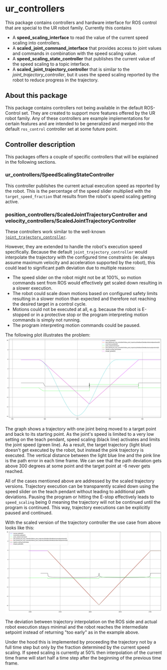 # ur_controllers

This package contains controllers and hardware interface for ROS control that are special to the UR
robot family. Currently this contains

  * A **speed_scaling_interface** to read the value of the current speed scaling into controllers.
  * A **scaled_joint_command_interface** that provides access to joint values and commands in 
  combination with the speed scaling value.
  * A **speed_scaling_state_controller** that publishes the current value of the speed scaling
  to a topic interface.
  * A **scaled_joint_trajectory_controller** that is similar to the *joint_trajectory_controller*,
  but it uses the speed scaling reported by the robot to reduce progress in the trajectory.

## About this package
This package contains controllers not being available in the default ROS-Control set. They are
created to support more features offered by the UR robot family. Any of these controllers are
example implementations for certain features and are intended to be generalized and merged
into the default `ros_control` controller set at some future point.

## Controller description
This packages offers a couple of specific controllers that will be explained in the following
sections.
### ur_controllers/SpeedScalingStateController
This controller publishes the current actual execution speed as reported by the robot.
This is the percentage of the speed slider multiplied with the `target_speed_fraction` that results
from the robot's speed scaling getting active.

### position_controllers/ScaledJointTrajectoryController and velocity_controllers/ScaledJointTrajectoryController
These controllers work similar to the well-known
[`joint_trajectory_controller`](http://wiki.ros.org/joint_trajectory_controller).

However, they are extended to handle the robot's execution speed specifically. Because the default
`joint_trajectory_controller` would interpolate the trajectory with the configured time constraints (ie: always assume maximum velocity and acceleration supported by the robot),
this could lead to significant path deviation due to multiple reasons:
 - The speed slider on the robot might not be at 100%, so motion commands sent from ROS would
   effectively get scaled down resulting in a slower execution.
 - The robot could scale down motions based on configured safety limits resulting in a slower motion
   than expected and therefore not reaching the desired target in a control cycle.
 - Motions could not be executed at all, e.g. because the robot is E-stopped or in a protective stop or
   the program interpreting motion commands is simply not running.
 - The program interpreting motion commands could be paused.

The following plot illustrates the problem:
![Trajectory execution with default trajectory controller](doc/traj_without_speed_scaling.png
"Trajectory execution with default trajectory controller")

The graph shows a trajectory with one joint being moved to a target point and back to its starting
point. As the joint's speed is limited to a very low setting on the teach pendant, speed scaling
(black line) activates and limits the joint speed (green line). As a result, the target
trajectory (light blue) doesn't get executed by the robot, but instead the pink trajectory is executed.
The vertical distance between the light blue line and the pink line is the path error in each time
frame. We can see that the path deviation gets above 300 degrees at some point and the target point
at -6 never gets reached.

All of the cases mentioned above are addressed by the scaled trajectory versions. Trajectory execution
can be transparently scaled down using the speed slider on the teach pendant without leading to
additional path deviations. Pausing the program or hitting the E-stop effectively leads to
`speed_scaling` being 0 meaning the trajectory will not be continued until the program is continued.
This way, trajectory executions can be explicitly paused and continued.

With the scaled version of the trajectory controller the use case from above looks like this:
![Trajectory execution with scaled_joint_trajectory_controller](doc/traj_with_speed_scaling.png
"Trajectory execution with scaled_joint_trajectory_controller")

The deviation between trajectory interpolation on the ROS side and actual robot execution stays minimal and the
robot reaches the intermediate setpoint instead of returning "too early" as in the example above.

Under the hood this is implemented by proceeding the trajectory not by a full time step but only by
the fraction determined by the current speed scaling. If speed scaling is currently at 50% then
interpolation of the current time frame will start half a time step after the beginning of the
previous time frame.
